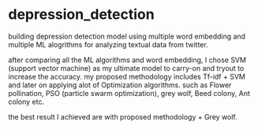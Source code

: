 # depression_detection
building depression detection model using multiple word embedding and multiple ML alogrithms for analyzing textual data from twitter.


after comparing all the ML algorithms and word embedding, I chose SVM (support vector machine) as my ultimate model to carry-on and tryout to increase the accuracy. my proposed methodology includes Tf-idf + SVM and later on applying alot of Optimization algorithms. such as Flower pollination, PSO (particle swarm optimization), grey wolf, Beed colony, Ant colony etc. 

the best result I achieved are with proposed methodology + Grey wolf. 
